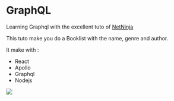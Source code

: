 # GraphQL

Learning Graphql with the excellent tuto of <a href="https://www.youtube.com/watch?v=Y0lDGjwRYKw&list=PL4cUxeGkcC9iK6Qhn-QLcXCXPQUov1U7f">NetNinja</a>

This tuto make you do a Booklist with the name, genre and author.

It make with :
  - React
  - Apollo
  - Graphql
  - Nodejs

<image src="screen.png">
